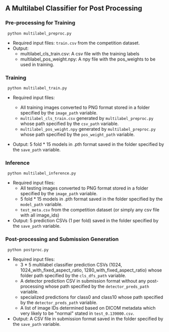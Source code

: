 ## A Multilabel Classifier for Post Processing

### Pre-processing for Training
<code> python multilabel_preproc.py </code>
- Required input files: `train.csv` from the competition dataset.
- Output: 
    - multilabel_cls_train.csv: A csv file with the training labels
    - multilabel_pos_weight.npy: A npy file with the pos_weights to be used in training.

### Training
<code> python multilabel_train.py </code>
- Required input files: 
    - All training images converted to PNG format stored in a folder specified by the `image_path` variable.
    - `multilabel_cls_train.csv` generated by `multilabel_preproc.py` whose path specified by the `csv_path` variable.
    - `multilabel_pos_weight.npy` generated by `multilabel_preproc.py` whose path specified by the `pos_weight_path` variable.
    
- Output: 5 fold \* 15 models in .pth format saved in the folder specified by the `save_path` variable.

### Inference
<code> python multilabel_inference.py </code>
- Required input files: 
    - All testing images converted to PNG format stored in a folder specified by the `image_path` variable.
    - 5 fold \* 15 models in .pth format saved in the folder specified by the `model_path` variable.
    - `test_meta.csv` from the competition dataset (or simply any csv file with all image_ids)
- Output: 5 prediction CSVs (1 per fold) saved in the folder specified by the `save_path` variable.

### Post-processing and Submission Generation
<code> python postproc.py </code>
- Required input files: 
    - 3 \* 5 multilabel classifier prediction CSVs (1024, 1024_with_fixed_aspect_ratio, 1280_with_fixed_aspect_ratio) whose folder path specified by the `cls_dfs_path` variable.
    - A detector prediction CSV in submission format without any post-processing whose path specified by the `detector_preds_path` variable.
    - specialized predictions for class0 and class10 whose path specified by the `detector_preds_path` variable.
    - A list of image IDs determined based on DICOM metadata which very likely to be "normal" stated in `test_0.139000.csv`.
- Output: A CSV file in submission format saved in the folder specified by the `save_path` variable.
